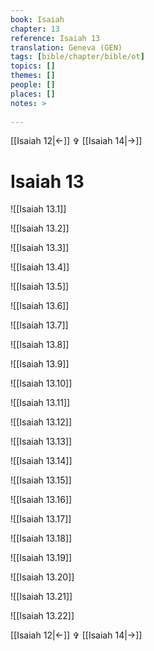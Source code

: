 ```yaml
---
book: Isaiah
chapter: 13
reference: Isaiah 13
translation: Geneva (GEN)
tags: [bible/chapter/bible/ot]
topics: []
themes: []
people: []
places: []
notes: >
  
---
```


[[Isaiah 12|<-]] ✞ [[Isaiah 14|->]]

# Isaiah 13

![[Isaiah 13.1]]

![[Isaiah 13.2]]

![[Isaiah 13.3]]

![[Isaiah 13.4]]

![[Isaiah 13.5]]

![[Isaiah 13.6]]

![[Isaiah 13.7]]

![[Isaiah 13.8]]

![[Isaiah 13.9]]

![[Isaiah 13.10]]

![[Isaiah 13.11]]

![[Isaiah 13.12]]

![[Isaiah 13.13]]

![[Isaiah 13.14]]

![[Isaiah 13.15]]

![[Isaiah 13.16]]

![[Isaiah 13.17]]

![[Isaiah 13.18]]

![[Isaiah 13.19]]

![[Isaiah 13.20]]

![[Isaiah 13.21]]

![[Isaiah 13.22]]

[[Isaiah 12|<-]] ✞ [[Isaiah 14|->]]
